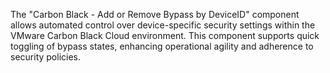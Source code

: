 The "Carbon Black - Add or Remove Bypass by DeviceID" component allows automated control over device-specific security settings within the VMware Carbon Black Cloud environment. This component supports quick toggling of bypass states, enhancing operational agility and adherence to security policies.

